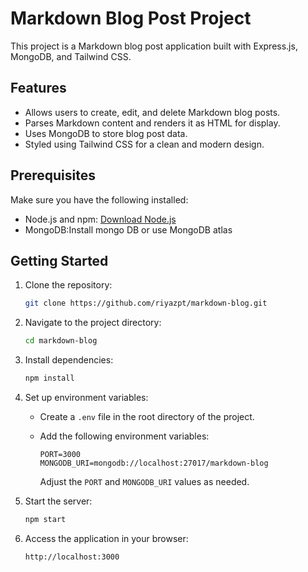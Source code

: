 # Markdown Blog Post Project

This project is a Markdown blog post application built with Express.js, MongoDB, and Tailwind CSS.

## Features

- Allows users to create, edit, and delete Markdown blog posts.
- Parses Markdown content and renders it as HTML for display.
- Uses MongoDB to store blog post data.
- Styled using Tailwind CSS for a clean and modern design.

## Prerequisites

Make sure you have the following installed:

- Node.js and npm: [Download Node.js](https://nodejs.org/)
- MongoDB:Install mongo DB or use MongoDB atlas

## Getting Started

1. Clone the repository:

    ```bash
    git clone https://github.com/riyazpt/markdown-blog.git
    ```

2. Navigate to the project directory:

    ```bash
    cd markdown-blog
    ```

3. Install dependencies:

    ```bash
    npm install
    ```

4. Set up environment variables:
   
   - Create a `.env` file in the root directory of the project.
   - Add the following environment variables:

     ```
     PORT=3000
     MONGODB_URI=mongodb://localhost:27017/markdown-blog
     ```

     Adjust the `PORT` and `MONGODB_URI` values as needed.

5. Start the server:

    ```bash
    npm start
    ```

6. Access the application in your browser:

    ```
    http://localhost:3000
    ```



